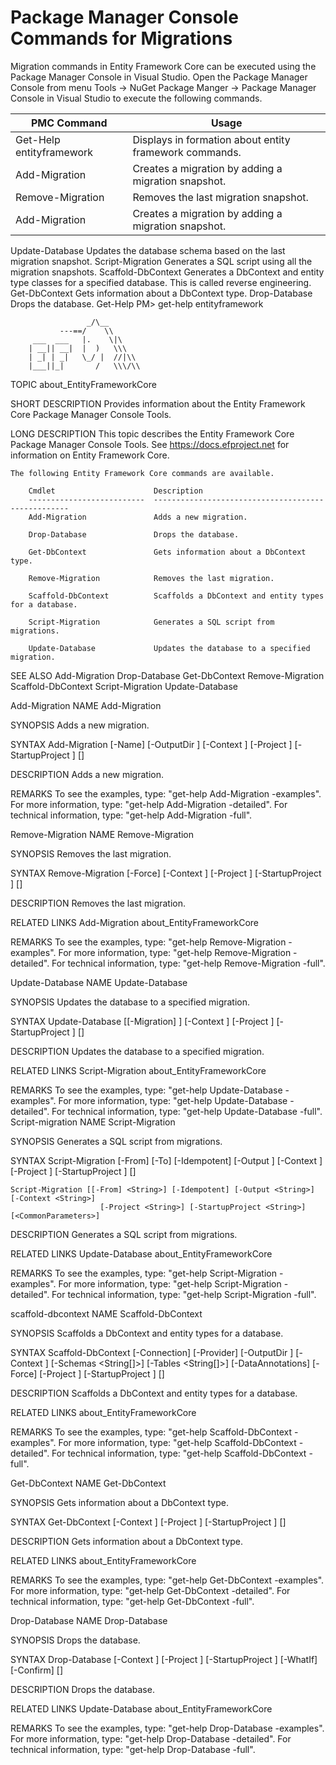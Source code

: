# Package Manager Console Commands for Migrations     

Migration commands in Entity Framework Core can be executed using the Package Manager Console in Visual Studio. Open the Package Manager Console from menu Tools -> NuGet Package Manger -> Package Manager Console in Visual Studio to execute the following commands.

| PMC Command | Usage |
| ------ | ------ |
| Get-Help entityframework | Displays in formation about entity framework commands. |
| Add-Migration <migration name> | Creates a migration by adding a migration snapshot. |
| Remove-Migration | Removes the last migration snapshot. |
| Add-Migration <migration name> | Creates a migration by adding a migration snapshot. |
	
	
Update-Database	Updates the database schema based on the last migration snapshot.
Script-Migration	Generates a SQL script using all the migration snapshots.
Scaffold-DbContext	Generates a DbContext and entity type classes for a specified database. This is called reverse engineering.
Get-DbContext	Gets information about a DbContext type.
Drop-Database	Drops the database.
Get-Help
PM> get-help entityframework
        
                     _/\__
               ---==/    \\
         ___  ___   |.    \|\
        | __|| __|  |  )   \\\
        | _| | _|   \_/ |  //|\\
        |___||_|       /   \\\/\\

TOPIC
    about_EntityFrameworkCore

SHORT DESCRIPTION
    Provides information about the Entity Framework Core Package Manager Console Tools.

LONG DESCRIPTION
    This topic describes the Entity Framework Core Package Manager Console Tools. 
    See https://docs.efproject.net for information on Entity Framework Core.

    The following Entity Framework Core commands are available.

        Cmdlet                      Description
        --------------------------  ---------------------------------------------------
        Add-Migration               Adds a new migration.

        Drop-Database               Drops the database.

        Get-DbContext               Gets information about a DbContext type.

        Remove-Migration            Removes the last migration.

        Scaffold-DbContext          Scaffolds a DbContext and entity types for a database.

        Script-Migration            Generates a SQL script from migrations.

        Update-Database             Updates the database to a specified migration.

SEE ALSO
    Add-Migration
    Drop-Database
    Get-DbContext
    Remove-Migration
    Scaffold-DbContext
    Script-Migration
    Update-Database
        
Add-Migration
NAME
    Add-Migration
    
SYNOPSIS
    Adds a new migration.
    
    
SYNTAX
    Add-Migration [-Name] <String> [-OutputDir <String>] [-Context <String>] [-Project <String>] 
                    [-StartupProject <String>] [<CommonParameters>]
    
    
DESCRIPTION
    Adds a new migration.

REMARKS
    To see the examples, type: "get-help Add-Migration -examples".
    For more information, type: "get-help Add-Migration -detailed".
    For technical information, type: "get-help Add-Migration -full".
    
Remove-Migration
NAME
    Remove-Migration
    
SYNOPSIS
    Removes the last migration.
    
SYNTAX
    Remove-Migration [-Force] [-Context <String>] [-Project <String>] [-StartupProject <String>] 
                        [<CommonParameters>]
    
DESCRIPTION
    Removes the last migration.

RELATED LINKS
    Add-Migration
    about_EntityFrameworkCore 

REMARKS
    To see the examples, type: "get-help Remove-Migration -examples".
    For more information, type: "get-help Remove-Migration -detailed".
    For technical information, type: "get-help Remove-Migration -full".
 
Update-Database
NAME
    Update-Database
    
SYNOPSIS
    Updates the database to a specified migration.
    
    
SYNTAX
    Update-Database [[-Migration] <String>] [-Context <String>] [-Project <String>] 
                        [-StartupProject <String>] [<CommonParameters>]
    
    
DESCRIPTION
    Updates the database to a specified migration.
    

RELATED LINKS
    Script-Migration
    about_EntityFrameworkCore 

REMARKS
    To see the examples, type: "get-help Update-Database -examples".
    For more information, type: "get-help Update-Database -detailed".
    For technical information, type: "get-help Update-Database -full".
Script-migration
NAME
    Script-Migration
    
SYNOPSIS
    Generates a SQL script from migrations.
    
    
SYNTAX
    Script-Migration [-From] <String> [-To] <String> [-Idempotent] [-Output <String>] 
                        [-Context <String>] [-Project <String>] [-StartupProject <String>] 
                        [<CommonParameters>]
    
    Script-Migration [[-From] <String>] [-Idempotent] [-Output <String>] [-Context <String>] 
                        [-Project <String>] [-StartupProject <String>] [<CommonParameters>]
    
    
DESCRIPTION
    Generates a SQL script from migrations.
    

RELATED LINKS
    Update-Database
    about_EntityFrameworkCore 

REMARKS
    To see the examples, type: "get-help Script-Migration -examples".
    For more information, type: "get-help Script-Migration -detailed".
    For technical information, type: "get-help Script-Migration -full".

scaffold-dbcontext
NAME
    Scaffold-DbContext
    
SYNOPSIS
    Scaffolds a DbContext and entity types for a database.
    
    
SYNTAX
    Scaffold-DbContext [-Connection] <String> [-Provider] <String> [-OutputDir <String>] 
                        [-Context <String>] [-Schemas <String[]>] [-Tables <String[]>] 
                        [-DataAnnotations] [-Force] [-Project <String>] [-StartupProject <String>] 
                        [<CommonParameters>]
    
    
DESCRIPTION
    Scaffolds a DbContext and entity types for a database.
    

RELATED LINKS
    about_EntityFrameworkCore 

REMARKS
    To see the examples, type: "get-help Scaffold-DbContext -examples".
    For more information, type: "get-help Scaffold-DbContext -detailed".
    For technical information, type: "get-help Scaffold-DbContext -full".

Get-DbContext
NAME
    Get-DbContext
    
SYNOPSIS
    Gets information about a DbContext type.
    
    
SYNTAX
    Get-DbContext [-Context <String>] [-Project <String>] [-StartupProject <String>] 
                    [<CommonParameters>]
    
    
DESCRIPTION
    Gets information about a DbContext type.
    

RELATED LINKS
    about_EntityFrameworkCore 

REMARKS
    To see the examples, type: "get-help Get-DbContext -examples".
    For more information, type: "get-help Get-DbContext -detailed".
    For technical information, type: "get-help Get-DbContext -full".

Drop-Database
NAME
    Drop-Database
    
SYNOPSIS
    Drops the database.
    
    
SYNTAX
    Drop-Database [-Context <String>] [-Project <String>] [-StartupProject <String>] 
                    [-WhatIf] [-Confirm] [<CommonParameters>]
    
    
DESCRIPTION
    Drops the database.
    

RELATED LINKS
    Update-Database
    about_EntityFrameworkCore 

REMARKS
    To see the examples, type: "get-help Drop-Database -examples".
    For more information, type: "get-help Drop-Database -detailed".
    For technical information, type: "get-help Drop-Database -full".
